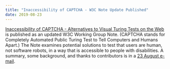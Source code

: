 ```yaml
---
title: "Inaccessibility of CAPTCHA - W3C Note Update Published"
date: 2019-08-23
---
```


[Inaccessibility of CAPTCHA - Alternatives to Visual Turing Tests on the Web](https://www.w3.org/TR/turingtest/) is published as an updated W3C Working Group Note. (CAPTCHA stands for Completely Automated Public Turing Test to Tell Computers and Humans Apart.) The Note examines potential solutions to test that users are human, not software robots, in a way that is accessible to people with disabilities.  A summary, some background, and thanks to contributors is in a [23 August e-mail](https://lists.w3.org/Archives/Public/public-wai-announce/2019JulSep/0003.html).